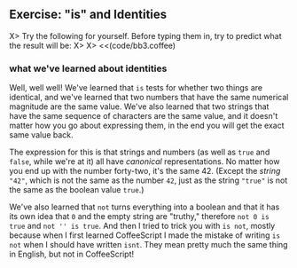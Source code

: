 
## Exercise: "is" and Identities

X> Try the following for yourself. Before typing them in, try to predict what the result will be:
X>
X> <<(code/bb3.coffee)

### what we've learned about identities

Well, well well! We've learned that `is` tests for whether two things are identical, and we've learned that two numbers that have the same numerical magnitude are the same value. We've also learned that two strings that have the same sequence of characters are the same value, and it doesn't matter how you go about expressing them, in the end you will get the exact same value back.

The expression for this is that strings and numbers (as well as `true` and `false`, while we're at it) all have *canonical* representations. No matter how you end up with the number forty-two, it's the same 42. (Except the *string* `"42"`, which is not the same as the number `42`, just as the string `"true"` is not the same as the boolean value `true`.)

We've also learned that `not` turns everything into a boolean and that it has its own idea that `0` and the empty string are "truthy," therefore `not 0 is true` and `not '' is true`. And then I tried to trick you with `is not`, mostly because when I first learned CoffeeScript I made the mistake of writing `is not` when I should have written `isnt`. They mean pretty much the same thing in English, but not in CoffeeScript!